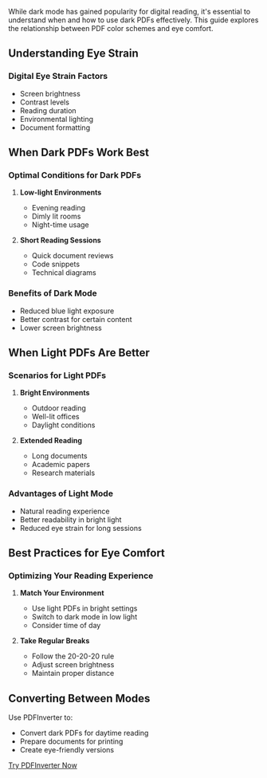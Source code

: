 While dark mode has gained popularity for digital reading, it's essential to understand when and how to use dark PDFs effectively. This guide explores the relationship between PDF color schemes and eye comfort.

## Understanding Eye Strain

### Digital Eye Strain Factors
- Screen brightness
- Contrast levels
- Reading duration
- Environmental lighting
- Document formatting

## When Dark PDFs Work Best

### Optimal Conditions for Dark PDFs
1. **Low-light Environments**
   - Evening reading
   - Dimly lit rooms
   - Night-time usage

2. **Short Reading Sessions**
   - Quick document reviews
   - Code snippets
   - Technical diagrams

### Benefits of Dark Mode
- Reduced blue light exposure
- Better contrast for certain content
- Lower screen brightness

## When Light PDFs Are Better

### Scenarios for Light PDFs
1. **Bright Environments**
   - Outdoor reading
   - Well-lit offices
   - Daylight conditions

2. **Extended Reading**
   - Long documents
   - Academic papers
   - Research materials

### Advantages of Light Mode
- Natural reading experience
- Better readability in bright light
- Reduced eye strain for long sessions

## Best Practices for Eye Comfort

### Optimizing Your Reading Experience
1. **Match Your Environment**
   - Use light PDFs in bright settings
   - Switch to dark mode in low light
   - Consider time of day

2. **Take Regular Breaks**
   - Follow the 20-20-20 rule
   - Adjust screen brightness
   - Maintain proper distance

## Converting Between Modes

Use PDFInverter to:
- Convert dark PDFs for daytime reading
- Prepare documents for printing
- Create eye-friendly versions

<div class="blog-cta">
    <a href="/convert">Try PDFInverter Now</a>
</div> 